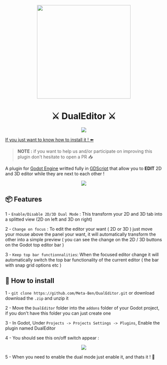 <p align="center">
    <img width="300" height="300" src="https://i.ibb.co/tDGf6cd/2D-3D-5.png">
</p>



<h1 align="center">⚔️ DualEditor ⚔️</h1>
<p align="center">
    <a href="https://godotengine.org/download/archive/4.3-stable/"> 
        <img src="https://img.shields.io/badge/Godot%204--3-Godot%204--3?style=for-the-badge&logo=godot-engine&logoColor=white&label=Godot%20version&color=26476D">
    </a>
</p>

[If you just want to know how to install it ! ⬅️](#📃-how-to-install)

> **NOTE :** if you want to help us and/or participate on improving this plugin don't hesitate to open a PR 📥

A plugin for [Godot Engine](https://github.com/godotengine/godot) writted fully in [GDScript](https://docs.godotengine.org/en/stable/tutorials/scripting/gdscript/gdscript_basics.html) that allow you to **EDIT** 2D and 3D editor while they are next to each other !

<p align="center">
        <img src="https://i.ibb.co/njM7HHD/ezgif-5-84a4cb3bbc.gif">
</p>

## 📦 Features 

1 - ``Enable/Disable 2D/3D Dual Mode`` : This transform your 2D and 3D tab into a splitted view  (2D on left and 3D on right)

2 - ``Change on focus`` : To edit the editor your want ( 2D or 3D ) just move your mouse above the panel your want, it will automatically transform the other into a simple preview ( you can see the change on the 2D / 3D buttons on the Godot top editor bar )

3 - ``Keep top bar functionnalities``: When the focused editor change it will automatically switch the top bar functionality of the current editor ( the bar with snap grid options etc )

## 📃 How to install

1 - ``git clone https://github.com/Meta-Ben/DualEditor.git`` or download download the ``.zip`` and unzip it

2 - Move the ``DualEditor`` folder into the ``addons`` folder of your Godot project, if you don't have this folder you can just create one

3 - In Godot, Under ``Projects -> Projects Settings -> Plugins``, Enable the plugin named DualEditor

4 - You should see this on/off switch appear : 

<p align="center">
 <img src="https://i.ibb.co/nMsMyPg/Capture-d-e-cran-2024-12-15-a-17-23-45.png">
</p>

5 - When you need to enable the dual mode just enable it, and thats it ! 🎉
